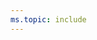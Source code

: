```yaml
---
ms.topic: include
---
```


<a id="image-diff"></a>  
<!---
::: moniker range="vsts"
> [!NOTE]    
>The images you see from your web portal may differ from the images you see in this topic. These differences result from updates made to VSTS. However, the basic functionality available to you remains the same unless explicitly mentioned. 
::: moniker-end

::: moniker range=">= tfs-2013 <= tfs-2018"
> [!NOTE]    
>The images you see from your web portal may differ from the images you see in this topic. These differences result from updates made to your on-premises TFS. However, the basic functionality available to you remains the same unless explicitly mentioned. 
::: moniker-end
-->